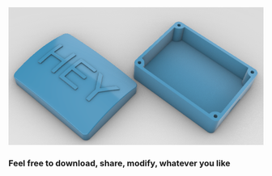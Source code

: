 ![Image of Hey Case](https://github.com/Flowwie/flowwie-freecad/blob/master/hey-case/heycase.PNG)
### Feel free to download, share, modify, whatever you like
